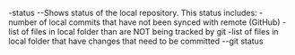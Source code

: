 -status
--Shows status of the local repository. This status includes:
-number of local commits that have not been synced with remote (GitHub)
-list of files in local folder than are NOT being tracked by git
-list of files in local folder that have changes that need to be committed
--git status

